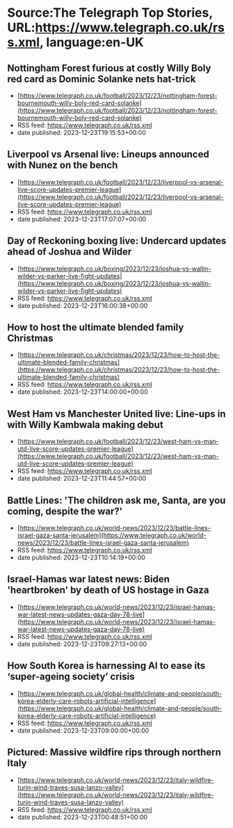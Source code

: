 # Source:The Telegraph Top Stories, URL:https://www.telegraph.co.uk/rss.xml, language:en-UK

## Nottingham Forest furious at costly Willy Boly red card as Dominic Solanke nets hat-trick
 - [https://www.telegraph.co.uk/football/2023/12/23/nottingham-forest-bournemouth-willy-boly-red-card-solanke](https://www.telegraph.co.uk/football/2023/12/23/nottingham-forest-bournemouth-willy-boly-red-card-solanke)
 - RSS feed: https://www.telegraph.co.uk/rss.xml
 - date published: 2023-12-23T19:15:53+00:00



## Liverpool vs Arsenal live: Lineups announced with Nunez on the bench
 - [https://www.telegraph.co.uk/football/2023/12/23/liverpool-vs-arsenal-live-score-updates-premier-league](https://www.telegraph.co.uk/football/2023/12/23/liverpool-vs-arsenal-live-score-updates-premier-league)
 - RSS feed: https://www.telegraph.co.uk/rss.xml
 - date published: 2023-12-23T17:07:07+00:00



## Day of Reckoning boxing live: Undercard updates ahead of Joshua and Wilder
 - [https://www.telegraph.co.uk/boxing/2023/12/23/joshua-vs-wallin-wilder-vs-parker-live-fight-updates](https://www.telegraph.co.uk/boxing/2023/12/23/joshua-vs-wallin-wilder-vs-parker-live-fight-updates)
 - RSS feed: https://www.telegraph.co.uk/rss.xml
 - date published: 2023-12-23T16:00:38+00:00



## How to host the ultimate blended family Christmas
 - [https://www.telegraph.co.uk/christmas/2023/12/23/how-to-host-the-ultimate-blended-family-christmas](https://www.telegraph.co.uk/christmas/2023/12/23/how-to-host-the-ultimate-blended-family-christmas)
 - RSS feed: https://www.telegraph.co.uk/rss.xml
 - date published: 2023-12-23T14:00:00+00:00



## West Ham vs Manchester United live: Line-ups in with Willy Kambwala making debut
 - [https://www.telegraph.co.uk/football/2023/12/23/west-ham-vs-man-utd-live-score-updates-premier-league](https://www.telegraph.co.uk/football/2023/12/23/west-ham-vs-man-utd-live-score-updates-premier-league)
 - RSS feed: https://www.telegraph.co.uk/rss.xml
 - date published: 2023-12-23T11:44:57+00:00



## Battle Lines: 'The children ask me, Santa, are you coming, despite the war?'
 - [https://www.telegraph.co.uk/world-news/2023/12/23/battle-lines-israel-gaza-santa-jerusalem](https://www.telegraph.co.uk/world-news/2023/12/23/battle-lines-israel-gaza-santa-jerusalem)
 - RSS feed: https://www.telegraph.co.uk/rss.xml
 - date published: 2023-12-23T10:14:19+00:00



## Israel-Hamas war latest news: Biden 'heartbroken' by death of US hostage in Gaza
 - [https://www.telegraph.co.uk/world-news/2023/12/23/israel-hamas-war-latest-news-updates-gaza-day-78-live](https://www.telegraph.co.uk/world-news/2023/12/23/israel-hamas-war-latest-news-updates-gaza-day-78-live)
 - RSS feed: https://www.telegraph.co.uk/rss.xml
 - date published: 2023-12-23T09:27:13+00:00



## How South Korea is harnessing AI to ease its ‘super-ageing society’ crisis
 - [https://www.telegraph.co.uk/global-health/climate-and-people/south-korea-elderly-care-robots-artificial-intelligence](https://www.telegraph.co.uk/global-health/climate-and-people/south-korea-elderly-care-robots-artificial-intelligence)
 - RSS feed: https://www.telegraph.co.uk/rss.xml
 - date published: 2023-12-23T09:00:00+00:00



## Pictured: Massive wildfire rips through northern Italy
 - [https://www.telegraph.co.uk/world-news/2023/12/23/italy-wildfire-turin-wind-traves-susa-lanzo-valley](https://www.telegraph.co.uk/world-news/2023/12/23/italy-wildfire-turin-wind-traves-susa-lanzo-valley)
 - RSS feed: https://www.telegraph.co.uk/rss.xml
 - date published: 2023-12-23T00:48:51+00:00



